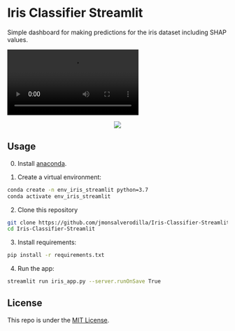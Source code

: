 # Iris Classifier Streamlit

Simple dashboard for making predictions for the iris dataset including SHAP values.

![Demo](streamlit-iris_app-2021-08-16-20-08-53.mp4)

<p align="center">
<a href="https://iris-classifier-streamlit-app.herokuapp.com/" target="blank">
    <img align="center" src="https://img.shields.io/badge/Heroku-6762A6?style=for-the-badge&logo=heroku&logoColor=white"/>
</a>  

## Usage

0. Install [anaconda](https://www.anaconda.com/products/individual).

1. Create a virtual environment:

```bash
conda create -n env_iris_streamlit python=3.7
conda activate env_iris_streamlit
```
2. Clone this repository

```bash
git clone https://github.com/jmonsalverodilla/Iris-Classifier-Streamlit.git
cd Iris-Classifier-Streamlit
```

3. Install requirements:

```bash
pip install -r requirements.txt
```

4. Run the app:

```bash
streamlit run iris_app.py --server.runOnSave True
```

## License

This repo is under the [MIT License](LICENSE).